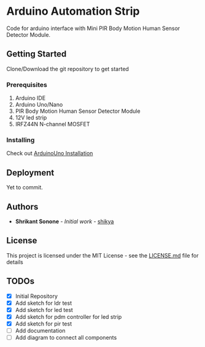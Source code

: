# Arduino Automation Strip

Code for arduino interface with Mini PIR Body Motion Human Sensor Detector Module.

## Getting Started

Clone/Download the git repository to get started

### Prerequisites

1. Arduino IDE
1. Arduino Uno/Nano
1. PIR Body Motion Human Sensor Detector Module
1. 12V led strip
1. IRFZ44N N-channel MOSFET


### Installing

Check out [ArduinoUno Installation](https://www.arduino.cc/en/Guide/ArduinoUno)

## Deployment

Yet to commit.

## Authors

* **Shrikant Sonone** - *Initial work* - [shikya](https://github.com/shikya)

## License

This project is licensed under the MIT License - see the [LICENSE.md](LICENSE.md) file for details

## TODOs

- [x] Initial Repository
- [x] Add sketch for ldr test
- [x] Add sketch for led test
- [x] Add sketch for pdm controller for led strip
- [x] Add sketch for pir test
- [ ] Add documentation
- [ ] Add diagram to connect all components
